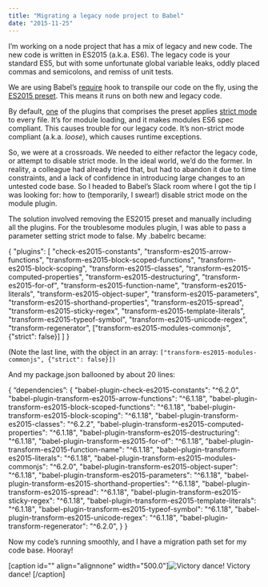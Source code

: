 ```yaml
---
title: "Migrating a legacy node project to Babel"
date: "2015-11-25"
---
```


I’m working on a node project that has a mix of legacy and new code. The new code is written in ES2015 (a.k.a. ES6). The legacy code is your standard ES5, but with some unfortunate global variable leaks, oddly placed commas and semicolons, and remiss of unit tests.

We are using Babel’s [require](https://babeljs.io/docs/usage/require/) hook to transpile our code on the fly, using the [ES2015 preset](https://babeljs.io/docs/plugins/preset-es2015/). This means it runs on both new and legacy code.

By default, [one](http://babeljs.io/docs/plugins/transform-es2015-modules-commonjs/) of the plugins that comprises the preset applies [strict mode](https://developer.mozilla.org/en-US/docs/Web/JavaScript/Reference/Strict_mode) to every file. It’s for module loading, and it makes modules ES6 spec compliant. This causes trouble for our legacy code. It’s non-strict mode compliant (a.k.a. _loose_), which causes runtime exceptions.

So, we were at a crossroads. We needed to either refactor the legacy code, or attempt to disable strict mode. In the ideal world, we’d do the former. In reality, a colleague had already tried that, but had to abandon it due to time constraints, and a lack of confidence in introducing large changes to an untested code base. So I headed to Babel’s Slack room where I got the tip I was looking for: how to (temporarily, I swear!) disable strict mode on the module plugin.

The solution involved removing the ES2015 preset and manually including all the plugins. For the troublesome modules plugin, I was able to pass a parameter setting strict mode to false. My .babelrc became:

{
  "plugins": \[
    "check-es2015-constants",
    "transform-es2015-arrow-functions",
    "transform-es2015-block-scoped-functions",
    "transform-es2015-block-scoping",
    "transform-es2015-classes",
    "transform-es2015-computed-properties",
    "transform-es2015-destructuring",
    "transform-es2015-for-of",
    "transform-es2015-function-name",
    "transform-es2015-literals",
    "transform-es2015-object-super",
    "transform-es2015-parameters",
    "transform-es2015-shorthand-properties",
    "transform-es2015-spread",
    "transform-es2015-sticky-regex",
    "transform-es2015-template-literals",
    "transform-es2015-typeof-symbol",
    "transform-es2015-unicode-regex",
    "transform-regenerator",
    \["transform-es2015-modules-commonjs", {"strict": false}\]
  \]
}

(Note the last line, with the object in an array: `["transform-es2015-modules-commonjs", {"strict": false}])`

And my package.json ballooned by about 20 lines:

{
  “dependencies”: {
    "babel-plugin-check-es2015-constants": "^6.2.0",
    "babel-plugin-transform-es2015-arrow-functions": "^6.1.18",
    "babel-plugin-transform-es2015-block-scoped-functions": "^6.1.18",
    "babel-plugin-transform-es2015-block-scoping": "^6.1.18",
    "babel-plugin-transform-es2015-classes": "^6.2.2",
    "babel-plugin-transform-es2015-computed-properties": "^6.1.18",
    "babel-plugin-transform-es2015-destructuring": "^6.1.18",
    "babel-plugin-transform-es2015-for-of": "^6.1.18",
    "babel-plugin-transform-es2015-function-name": "^6.1.18",
    "babel-plugin-transform-es2015-literals": "^6.1.18",
    "babel-plugin-transform-es2015-modules-commonjs": "^6.2.0",
    "babel-plugin-transform-es2015-object-super": "^6.1.18",
    "babel-plugin-transform-es2015-parameters": "^6.1.18",
    "babel-plugin-transform-es2015-shorthand-properties": "^6.1.18",
    "babel-plugin-transform-es2015-spread": "^6.1.18",
    "babel-plugin-transform-es2015-sticky-regex": "^6.1.18",
    "babel-plugin-transform-es2015-template-literals": "^6.1.18",
    "babel-plugin-transform-es2015-typeof-symbol": "^6.1.18",
    "babel-plugin-transform-es2015-unicode-regex": "^6.1.18",
    "babel-plugin-transform-regenerator": "^6.2.0",
  }
}

Now my code’s running smoothly, and I have a migration path set for my code base. Hooray!

\[caption id="" align="alignnone" width="500.0"\]![ Victory dance! ](http://static1.squarespace.com/static/554569a4e4b0b68214c1f5d9/55457b34e4b0fca745eb358d/5655e027e4b0f06765dbac61/1448468526494/dance.gif) Victory dance! \[/caption\]
